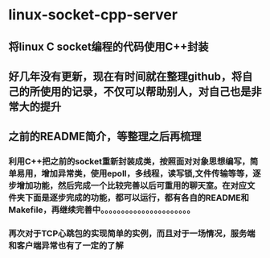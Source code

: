 linux-socket-cpp-server
====
将linux C socket编程的代码使用C++封装
----


## 好几年没有更新，现在有时间就在整理github，将自己的所使用的记录，不仅可以帮助别人，对自己也是非常大的提升

## 之前的README简介，等整理之后再梳理
###  利用C++把之前的socket重新封装成类，按照面对对象思想编写，简单易用，增加异常类，使用epoll，多线程，读写锁,文件传输等等，逐步增加功能，然后完成一个比较完善以后可重用的聊天室。在对应文件夹下面是逐步完成的功能，都可以运行，都有各自的README和Makefile，再继续完善中。。。。。。。。。。。。。。。。。。。。。。
### 再次对于TCP心跳包的实现简单的实例，而且对于一场情况，服务端和客户端异常也有了一定的了解





